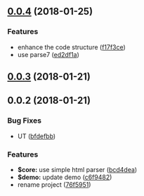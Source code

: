 <a name="0.0.4"></a>
## [0.0.4](https://github.com/ULIVZ/html-css-transformer/compare/v0.0.3...v0.0.4) (2018-01-25)


### Features

* enhance the code structure ([f17f3ce](https://github.com/ULIVZ/html-css-transformer/commit/f17f3ce))
* use parse7 ([ed2df1a](https://github.com/ULIVZ/html-css-transformer/commit/ed2df1a))



<a name="0.0.3"></a>
## [0.0.3](https://github.com/ULIVZ/html-css-transformer/compare/v0.0.2...v0.0.3) (2018-01-21)



<a name="0.0.2"></a>
## 0.0.2 (2018-01-21)


### Bug Fixes

* UT ([bfdefbb](https://github.com/ULIVZ/html-css-transformer/commit/bfdefbb))


### Features

* **$core:** use simple html parser ([bcd4dea](https://github.com/ULIVZ/html-css-transformer/commit/bcd4dea))
* **$demo:** update demo ([c6f9482](https://github.com/ULIVZ/html-css-transformer/commit/c6f9482))
* rename project ([76f5951](https://github.com/ULIVZ/html-css-transformer/commit/76f5951))



